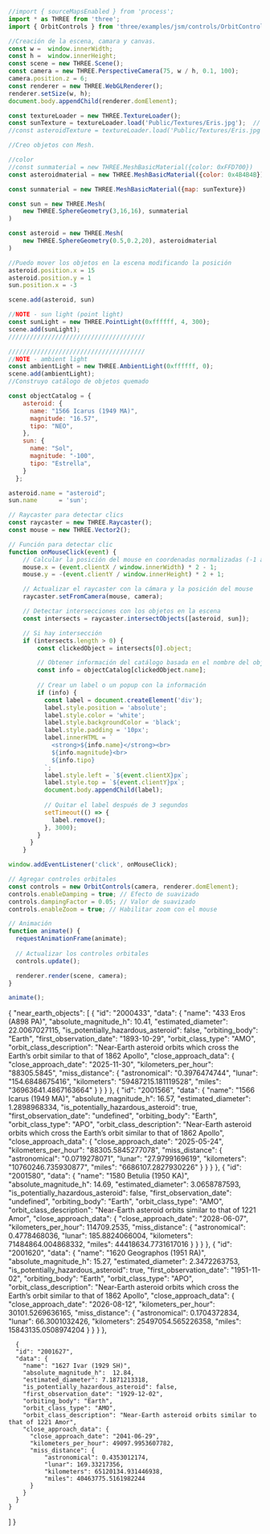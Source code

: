 ```javascript
//import { sourceMapsEnabled } from 'process';
import * as THREE from 'three';
import { OrbitControls } from 'three/examples/jsm/controls/OrbitControls.js'

//Creación de la escena, camara y canvas.
const w =  window.innerWidth;
const h =  window.innerHeight;
const scene = new THREE.Scene();
const camera = new THREE.PerspectiveCamera(75, w / h, 0.1, 100);
camera.position.z = 6;
const renderer = new THREE.WebGLRenderer();
renderer.setSize(w, h);
document.body.appendChild(renderer.domElement);

const textureLoader = new THREE.TextureLoader();
const sunTexture = textureLoader.load('Public/Textures/Eris.jpg');  // Ajusta el path según tu carpeta
//const asteroidTexture = textureLoader.load('Public/Textures/Eris.jpg');  // Ajusta el path según tu carpeta

//Creo objetos con Mesh.

//color
//const sunmaterial = new THREE.MeshBasicMaterial({color: 0xFFD700})
const asteroidmaterial = new THREE.MeshBasicMaterial({color: 0x4B4B4B})

const sunmaterial = new THREE.MeshBasicMaterial({map: sunTexture})

const sun = new THREE.Mesh(
    new THREE.SphereGeometry(3,16,16), sunmaterial
)

const asteroid = new THREE.Mesh(
    new THREE.SphereGeometry(0.5,0.2,20), asteroidmaterial
)

//Puedo mover los objetos en la escena modificando la posición
asteroid.position.x = 15
asteroid.position.y = 1
sun.position.x = -3

scene.add(asteroid, sun)

//NOTE - sun light (point light)
const sunLight = new THREE.PointLight(0xffffff, 4, 300);
scene.add(sunLight);
//////////////////////////////////////

//////////////////////////////////////
//NOTE - ambient light
const ambientLight = new THREE.AmbientLight(0xffffff, 0);
scene.add(ambientLight);
//Construyo catálogo de objetos quemado

const objectCatalog = {
    asteroid: {
      name: "1566 Icarus (1949 MA)",
      magnitude: "16.57",
      tipo: "NEO",
    },
    sun: {
      name: "Sol",
      magnitude: "-100",
      tipo: "Estrella",
    }
  };

asteroid.name = "asteroid";
sun.name      = 'sun';

// Raycaster para detectar clics
const raycaster = new THREE.Raycaster();
const mouse = new THREE.Vector2();

// Función para detectar clic
function onMouseClick(event) {
    // Calcular la posición del mouse en coordenadas normalizadas (-1 a 1)
    mouse.x = (event.clientX / window.innerWidth) * 2 - 1;
    mouse.y = -(event.clientY / window.innerHeight) * 2 + 1;

    // Actualizar el raycaster con la cámara y la posición del mouse
    raycaster.setFromCamera(mouse, camera);

    // Detectar intersecciones con los objetos en la escena
    const intersects = raycaster.intersectObjects([asteroid, sun]);

    // Si hay intersección
    if (intersects.length > 0) {
        const clickedObject = intersects[0].object;

        // Obtener información del catálogo basada en el nombre del objeto
        const info = objectCatalog[clickedObject.name];
    
        // Crear un label o un popup con la información
        if (info) {
          const label = document.createElement('div');
          label.style.position = 'absolute';
          label.style.color = 'white';
          label.style.backgroundColor = 'black';
          label.style.padding = '10px';
          label.innerHTML = `
            <strong>${info.name}</strong><br>
            ${info.magnitude}<br>
            ${info.tipo}
          `;
          label.style.left = `${event.clientX}px`;
          label.style.top = `${event.clientY}px`;
          document.body.appendChild(label);
    
          // Quitar el label después de 3 segundos
          setTimeout(() => {
            label.remove();
          }, 3000);
        }
      }
    }

window.addEventListener('click', onMouseClick);

// Agregar controles orbitales
const controls = new OrbitControls(camera, renderer.domElement);
controls.enableDamping = true; // Efecto de suavizado
controls.dampingFactor = 0.05; // Valor de suavizado
controls.enableZoom = true; // Habilitar zoom con el mouse

// Animación
function animate() {
  requestAnimationFrame(animate);
  
  // Actualizar los controles orbitales
  controls.update();

  renderer.render(scene, camera);
}

animate();
```

{
  "near_earth_objects": [
    {
      "id": "2000433",
      "data": {
        "name": "433 Eros (A898 PA)",
        "absolute_magnitude_h": 10.41,
        "estimated_diameter": 22.0067027115,
        "is_potentially_hazardous_asteroid": false,
        "orbiting_body": "Earth",
        "first_observation_date": "1893-10-29",
        "orbit_class_type": "AMO",
        "orbit_class_description": "Near-Earth asteroid orbits which cross the Earth’s orbit similar to that of 1862 Apollo",
        "close_approach_data": {
          "close_approach_date": "2025-11-30",
          "kilometers_per_hour": "88305.5845",
          "miss_distance": {
            "astronomical": "0.3976474744",
            "lunar": "154.6848675416",
            "kilometers": "59487215.181119528",
            "miles": "36963641.4867163664"
          }
        }
      }
    },
    {
      "id": "2001566",
      "data": {
        "name": "1566 Icarus (1949 MA)",
        "absolute_magnitude_h": 16.57,
        "estimated_diameter": 1.2898968334,
        "is_potentially_hazardous_asteroid": true,
        "first_observation_date": "undefined",
        "orbiting_body": "Earth",
        "orbit_class_type": "APO",
        "orbit_class_description": "Near-Earth asteroid orbits which cross the Earth’s orbit similar to that of 1862 Apollo",
        "close_approach_data": {
          "close_approach_date": "2025-05-24",
          "kilometers_per_hour": "88305.5845277078",
          "miss_distance": {
            "astronomical": "0.0719278071",
            "lunar": "27.9799169619",
            "kilometers": "10760246.735930877",
            "miles": "6686107.2827930226"
          }
        }
      }
    },
    {
      "id": "2001580",
      "data": {
        "name": "1580 Betulia (1950 KA)",
        "absolute_magnitude_h": 14.69,
        "estimated_diameter": 3.0658787593,
        "is_potentially_hazardous_asteroid": false,
        "first_observation_date": "undefined",
        "orbiting_body": "Earth",
        "orbit_class_type": "AMO",
        "orbit_class_description": "Near-Earth asteroid orbits similar to that of 1221 Amor",
        "close_approach_data": {
          "close_approach_date": "2028-06-07",
          "kilometers_per_hour": 114709.2535,
          "miss_distance": {
            "astronomical": 0.4778468036,
            "lunar": 185.8824066004,
            "kilometers": 71484864.004868332,
            "miles": 44418634.7731617016
          }
        }
      }
    },
        {
      "id": "2001620",
      "data": {
        "name": "1620 Geographos (1951 RA)",
        "absolute_magnitude_h": 15.27,
        "estimated_diameter": 2.3472263753,
        "is_potentially_hazardous_asteroid": true,
        "first_observation_date": "1951-11-02",
        "orbiting_body": "Earth",
        "orbit_class_type": "APO",
        "orbit_class_description": "Near-Earth asteroid orbits which cross the Earth’s orbit similar to that of 1862 Apollo",
        "close_approach_data": {
          "close_approach_date": "2026-08-12",
          "kilometers_per_hour": 30101.5269636165,
          "miss_distance": {
              "astronomical": 0.1704372834,
              "lunar": 66.3001032426,
              "kilometers": 25497054.565226358,
              "miles": 15843135.0508974204
          }
        }
      }
    },

      {
      "id": "2001627",
      "data": {
        "name": "1627 Ivar (1929 SH)",
        "absolute_magnitude_h":  12.84,
        "estimated_diameter": 7.1871213318,
        "is_potentially_hazardous_asteroid": false,
        "first_observation_date": "1929-12-02",
        "orbiting_body": "Earth",
        "orbit_class_type": "AMO",
        "orbit_class_description": "Near-Earth asteroid orbits similar to that of 1221 Amor",
        "close_approach_data": {
          "close_approach_date": "2041-06-29",
          "kilometers_per_hour": 49097.9953607782,
          "miss_distance": {
              "astronomical": 0.4353012174,
              "lunar": 169.33217356,
              "kilometers": 65120134.931446938,
              "miles": 40463775.5161982244
          }
        }
      }
    }
  ]
}


